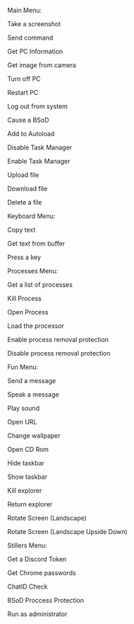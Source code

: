 Main Menu:

Take a screenshot

Send command

Get PC Information

Get image from camera

Turn off PC

Restart PC

Log out from system

Cause a BSoD

Add to Autoload

Disable Task Manager

Enable Task Manager

Upload file

Download file

Delete a file

Keyboard Menu:

Copy text

Get text from buffer

Press a key

Processes Menu:

Get a list of processes

Kill Process

Open Process

Load the processor

Enable process removal protection

Disable process removal protection

Fun Menu:

Send a message

Speak a message

Play sound

Open URL

Change wallpaper

Open CD Rom

Hide taskbar

Show taskbar

Kill explorer

Return explorer

Rotate Screen (Landscape)

Rotate Screen (Landscape Upside Down)

Stillers Menu:

Get a Discord Token

Get Chrome passwords

ChatID Check

BSoD Proccess Protection

Run as administrator
